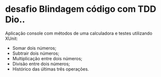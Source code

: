 # desafio Blindagem código com TDD Dio..

Aplicação console com métodos de uma calculadora e testes utilizando XUnit:

- Somar dois números;
- Subtrair dois números;
- Multiplicação entre dois números;
- Divisão entre dois números;
- Histórico das últimas três operações.
